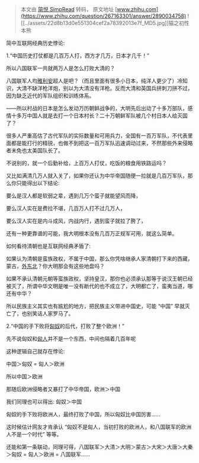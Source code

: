 > 本文由 [简悦 SimpRead](http://ksria.com/simpread/) 转码， 原文地址 [www.zhihu.com](https://www.zhihu.com/question/267163301/answer/2890034758) ![[../assets/22d8b13d0e551304cef2a78392013e7f_MD5.jpg]]猫之初性本熊​

简中互联网经典历史悖论:

1.“中国历史打仗都是几百万人打，西方才几万，日本才几千！”

所以八国联军一共就两万人是怎么打败大清的？

八国联军人均[雅利安](https://www.zhihu.com/search?q=%E9%9B%85%E5%88%A9%E5%AE%89&search_source=Entity&hybrid_search_source=Entity&hybrid_search_extra=%7B%22sourceType%22%3A%22answer%22%2C%22sourceId%22%3A2890034758%7D)超人是吧？（而且里面有很多小日本，纯洋人更少了）冷知识，大清不缺洋枪洋炮，别以为大清没有洋枪。反而大清和英国兵拼刺刀拼不过，因为缺乏近代的军队组织和训练体系。

——所以村战的日本是怎么发动万历朝鲜战争的，大明先后出动了十多万部队，感情十多万中国人就是去打一个日本村长？二十万朝鲜军队被几个村日本人给灭国了？

很多人严重高估了古代军队的实际数量和可用兵力，全国有一百万军队，不代表里面都是能打行的精锐，也做不到把这一百万军队迅速调动过来，不然那些外来侵略者未免也太美国队长了。

不说别的，就一个后勤补给，上百万人打仗，吃饭的粮食用铁路运吗？

又比如满清几万人就入关了，如果你还认为中华帝国随便一拉就是几百万军队，那么你只能得出以下结论:

要么是汉人都是软弱之辈，遇到几万个蛮子就能望风而降，

要么汉人实在是费拉不堪，几百万人打不过几万人，

要么汉人实在是内斗成风，内战内行，遇到蛮子就拉了胯了，

还有一种更靠谱的可能，我大明根本没有几百万正规军可用，就这么简单。

如何看待清朝也是互联网经典矛盾了:

如果认为清朝是蛮族政权，不属于中国，那么你凭啥继承人家清朝打下来的西藏，蒙古，[外东北](https://www.zhihu.com/search?q=%E5%A4%96%E4%B8%9C%E5%8C%97&search_source=Entity&hybrid_search_source=Entity&hybrid_search_extra=%7B%22sourceType%22%3A%22answer%22%2C%22sourceId%22%3A2890034758%7D)？你大明那会有这些地盘吗？

如果不承认清朝元朝等蛮族政权，坚持皇汉，那你也必须承认那等于说汉王朝已经被灭了，所谓中华文明是唯一没有断代的也不成立了，大明都亡了，蛮夷当道，哪还有中华？

所以民族主义其实也有尴尬的地方，把民族主义带进中国史，可能 “中国” 早就灭亡了，也别笑话人家罗马了。

2.“中国的手下败将[匈奴](https://www.zhihu.com/search?q=%E5%8C%88%E5%A5%B4&search_source=Entity&hybrid_search_source=Entity&hybrid_search_extra=%7B%22sourceType%22%3A%22answer%22%2C%22sourceId%22%3A2890034758%7D)的后代，打败了整个欧洲！”

先不说匈奴和[匈人](https://www.zhihu.com/search?q=%E5%8C%88%E4%BA%BA&search_source=Entity&hybrid_search_source=Entity&hybrid_search_extra=%7B%22sourceType%22%3A%22answer%22%2C%22sourceId%22%3A2890034758%7D)并不是一个东西，中间也隔着几百年呢

这种逻辑自己就存在悖论:

中国＞匈奴 = 匈人＞欧洲

所以中国＞欧洲

那随后欧洲侵略者又暴打了中华帝国，欧洲＞中国

我们同理也可以得出: 匈奴＞中国

匈奴的手下败将欧洲人，最终打败了中国，所以匈奴比中国厉害……

这时候估计网友才肯承认 “匈奴不是匈人，当初打败的欧洲人，和八国联军的欧洲人不是一个时代” 等等。

还能和第一条联动，同理可得，八国联军＞大清＞大明＞蒙古＞大宋＞大唐＞大秦＞匈奴 = 匈人＞欧洲 = 八国联军……